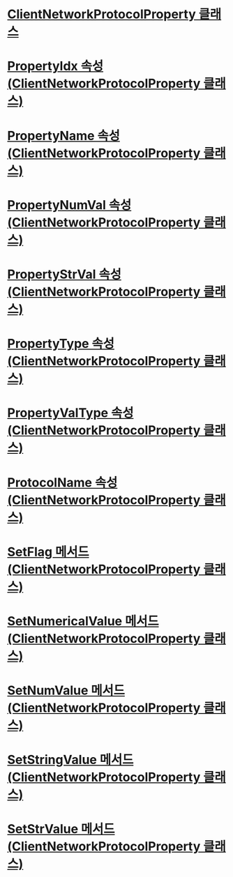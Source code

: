 # [ClientNetworkProtocolProperty 클래스](clientnetworkprotocolproperty-class.md)
# [PropertyIdx 속성 (ClientNetworkProtocolProperty 클래스)](propertyidx-property-clientnetworkprotocolproperty-class.md)
# [PropertyName 속성 (ClientNetworkProtocolProperty 클래스)](propertyname-property-clientnetworkprotocolproperty-class.md)
# [PropertyNumVal 속성 (ClientNetworkProtocolProperty 클래스)](propertynumval-property-clientnetworkprotocolproperty-class.md)
# [PropertyStrVal 속성 (ClientNetworkProtocolProperty 클래스)](propertystrval-property-clientnetworkprotocolproperty-class.md)
# [PropertyType 속성 (ClientNetworkProtocolProperty 클래스)](propertytype-property-clientnetworkprotocolproperty-class.md)
# [PropertyValType 속성 (ClientNetworkProtocolProperty 클래스)](propertyvaltype-property-clientnetworkprotocolproperty-class.md)
# [ProtocolName 속성 (ClientNetworkProtocolProperty 클래스)](protocolname-property-clientnetworkprotocolproperty-class.md)
# [SetFlag 메서드 (ClientNetworkProtocolProperty 클래스)](setflag-method-clientnetworkprotocolproperty-class.md)
# [SetNumericalValue 메서드 (ClientNetworkProtocolProperty 클래스)](setnumericalvalue-method-clientnetworkprotocolproperty-class.md)
# [SetNumValue 메서드 (ClientNetworkProtocolProperty 클래스)](setnumvalue-method-clientnetworkprotocolproperty-class.md)
# [SetStringValue 메서드 (ClientNetworkProtocolProperty 클래스)](setstringvalue-method-clientnetworkprotocolproperty-class.md)
# [SetStrValue 메서드 (ClientNetworkProtocolProperty 클래스)](setstrvalue-method-clientnetworkprotocolproperty-class.md)
